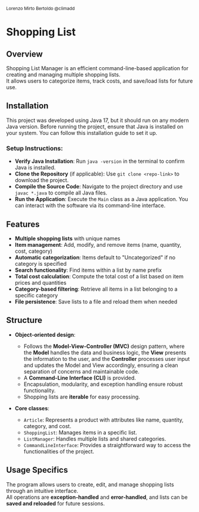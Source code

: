 <sup>Lorenzo Mirto Bertoldo @climadd</sup>

# Shopping List
## Overview

Shopping List Manager is an efficient command-line-based application for creating and managing multiple shopping lists.  
It allows users to categorize items, track costs, and save/load lists for future use.

## Installation

This project was developed using Java 17, but it should run on any modern Java version. Before running the project, ensure that Java is installed on your system. You can follow this installation guide to set it up.

### Setup Instructions:
- **Verify Java Installation**: Run `java -version` in the terminal to confirm Java is installed.
- **Clone the Repository** (if applicable): Use `git clone <repo-link>` to download the project.
- **Compile the Source Code**: Navigate to the project directory and use `javac *.java` to compile all Java files.
- **Run the Application**: Execute the `Main` class as a Java application. You can interact with the software via its command-line interface.

## Features

- **Multiple shopping lists** with unique names  
- **Item management**: Add, modify, and remove items (name, quantity, cost, category)  
- **Automatic categorization**: Items default to "Uncategorized" if no category is specified  
- **Search functionality**: Find items within a list by name prefix  
- **Total cost calculation**: Compute the total cost of a list based on item prices and quantities  
- **Category-based filtering**: Retrieve all items in a list belonging to a specific category  
- **File persistence**: Save lists to a file and reload them when needed  

## Structure

- **Object-oriented design**:
  - Follows the **Model-View-Controller (MVC)** design pattern, where the **Model** handles the data and business logic, the **View** presents the information to the user, and the **Controller** processes user input and updates the Model and View accordingly, ensuring a clean separation of concerns and maintainable code. 
  - A **Command-Line Interface (CLI)** is provided.  
  - Encapsulation, modularity, and exception handling ensure robust functionality.  
  - Shopping lists are **iterable** for easy processing.
    
- **Core classes**:
  - `Article`: Represents a product with attributes like name, quantity, category, and cost.  
  - `ShoppingList`: Manages items in a specific list.  
  - `ListManager`: Handles multiple lists and shared categories.  
  - `CommandLineInterface`: Provides a straightforward way to access the functionalities of the project.

## Usage Specifics

The program allows users to create, edit, and manage shopping lists through an intuitive interface.  
All operations are **exception-handled** and **error-handled**, and lists can be **saved and reloaded** for future sessions.
